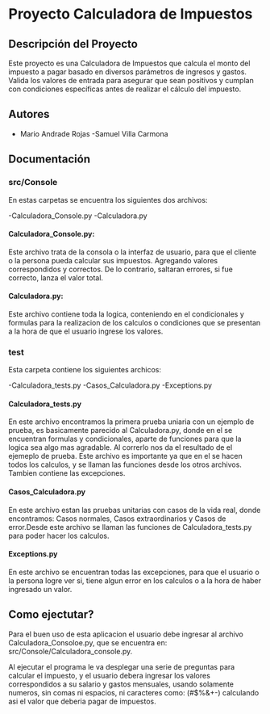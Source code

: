 # Proyecto Calculadora de Impuestos

## Descripción del Proyecto

Este proyecto es una Calculadora de Impuestos que calcula el monto del impuesto a pagar basado en diversos parámetros de ingresos y gastos. Valida los valores de entrada para asegurar que sean positivos y cumplan con condiciones específicas antes de realizar el cálculo del impuesto.

## Autores

- Mario Andrade Rojas
-Samuel Villa Carmona

## Documentación

### src/Console

En estas carpetas se encuentra los siguientes dos archivos: 

-Calculadora_Console.py
-Calculadora.py

#### Calculadora_Console.py:
Este archivo trata de la consola o la interfaz de usuario, para que el cliente o la persona pueda calcular sus impuestos. Agregando valores correspondidos y correctos. De lo contrario, saltaran errores, si fue correcto, lanza el valor total.

#### Calculadora.py:

Este archivo contiene toda la logica, conteniendo en el condicionales y formulas para la realizacion de los calculos o condiciones que se presentan a la hora de que el usuario ingrese los valores. 


### test
Esta carpeta contiene los siguientes archicos: 

-Calculadora_tests.py
-Casos_Calculadora.py
-Exceptions.py

#### Calculadora_tests.py
En este archivo encontramos la primera prueba uniaria con un ejemplo de prueba, es basicamente parecido al Calculadora.py, donde en el se encuentran formulas y condicionales, aparte de funciones para que la logica sea algo mas agradable. Al correrlo nos da el resultado de el ejemeplo de prueba. Este archivo es importante ya que en el se hacen todos los calculos, y se llaman las funciones desde los otros archivos. Tambien contiene las excepciones.

#### Casos_Calculadora.py
En este archivo estan las pruebas unitarias con casos de la vida real, donde encontramos: Casos normales, Casos extraordinarios y Casos de error.Desde este archivo se llaman las funciones de Calculadora_tests.py para poder hacer los calculos.

#### Exceptions.py
En este archivo se encuentran todas las excepciones, para que el usuario o la persona logre ver si, tiene algun error en los calculos o a la hora de haber ingresado un valor.


## Como ejectutar?
Para el buen uso de esta aplicacion el usuario debe ingresar al archivo Calculadora_Consoloe.py, que se encuentra en: src/Console/Calculadora_console.py.

Al ejecutar el programa le va desplegar una serie de preguntas para calcular el impuesto, y el usuario debera ingresar los valores correspondidos a su salario y gastos mensuales, usando solamente numeros, sin comas ni espacios, ni caracteres como: (#$%&+-) calculando asi el valor que deberia pagar de impuestos. 